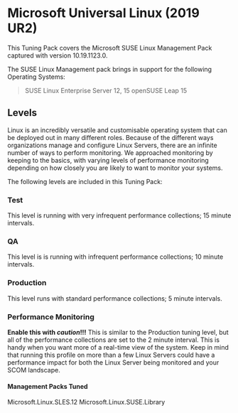 # Microsoft Universal Linux (2019 UR2)
This Tuning Pack covers the Microsoft SUSE Linux Management Pack captured with version 10.19.1123.0.

The SUSE Linux Management pack brings in support for the following Operating Systems:
>SUSE Linux Enterprise Server 12, 15
>openSUSE Leap 15

## Levels
Linux is an incredibly versatile and customisable operating system that can be deployed out in many different roles.  Because of the different ways organizations manage and configure Linux Servers, there are an infinite number of ways to perform monitoring.  We approached monitoring by keeping to the basics, with varying levels of performance monitoring depending on how closely you are likely to want to monitor your systems.

The following levels are included in this Tuning Pack:

### Test
This level is running with very infrequent performance collections; 15 minute intervals.

### QA
This level is is running with infrequent performance collections; 10 minute intervals.

### Production
This level runs with standard performance collections; 5 minute intervals.

### Performance Monitoring
**Enable this with _caution_!!!**  This is similar to the Production tuning level, but all of the performance collections are set to the 2 minute interval.  This is handy when you want more of a real-time view of the system.  Keep in mind that running this profile on more than a few Linux Servers could have a performance impact for both the Linux Server being monitored and your SCOM landscape.

#### Management Packs Tuned
Microsoft.Linux.SLES.12
Microsoft.Linux.SUSE.Library

